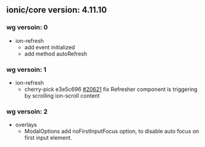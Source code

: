 ## ionic/core version: 4.11.10

### wg versoin: 0

- ion-refresh
  * add event initialized
  * add method autoRefresh

### wg versoin: 1
- ion-refresh
  * cherry-pick e3e5c696 [#20621](https://github.com/ionic-team/ionic/pull/20621) fix Refresher component is triggering by scrolling ion-scroll content


### wg versoin: 2
- overlays
  * ModalOptions add noFirstInputFocus option, to disable auto focus on first input element.
  